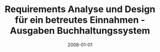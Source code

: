 ---
abstract: ''
authors:
- Gerd Schaffer
date: '2008-01-01'
featured: false
links:
- name: Publik
  url: https://publik.tuwien.ac.at/showentry.php?ID=172122&lang=2
publication_types:
- '7'
publishDate: '2008-01-01'
title: Requirements Analyse und Design für ein betreutes Einnahmen - Ausgaben Buchhaltungssystem
url_pdf: ''
---